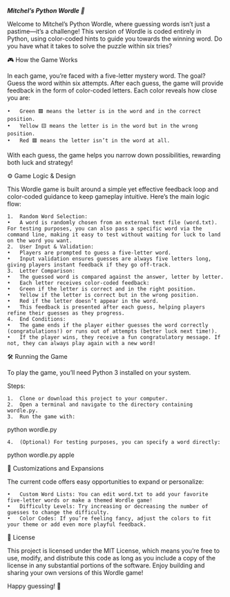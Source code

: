 ***Mitchel’s Python Wordle 🎉***

Welcome to Mitchel’s Python Wordle, where guessing words isn’t just a pastime—it’s a challenge! This version of Wordle is coded entirely in Python, using color-coded hints to guide you towards the winning word. Do you have what it takes to solve the puzzle within six tries?

🎮 How the Game Works

In each game, you’re faced with a five-letter mystery word. The goal? Guess the word within six attempts. After each guess, the game will provide feedback in the form of color-coded letters. Each color reveals how close you are:

	•	Green 🟩 means the letter is in the word and in the correct position.
	•	Yellow 🟨 means the letter is in the word but in the wrong position.
	•	Red 🟥 means the letter isn’t in the word at all.

With each guess, the game helps you narrow down possibilities, rewarding both luck and strategy!

⚙️ Game Logic & Design

This Wordle game is built around a simple yet effective feedback loop and color-coded guidance to keep gameplay intuitive. Here’s the main logic flow:

	1.	Random Word Selection:
	•	A word is randomly chosen from an external text file (word.txt). For testing purposes, you can also pass a specific word via the command line, making it easy to test without waiting for luck to land on the word you want.
	2.	User Input & Validation:
	•	Players are prompted to guess a five-letter word.
	•	Input validation ensures guesses are always five letters long, giving players instant feedback if they go off-track.
	3.	Letter Comparison:
	•	The guessed word is compared against the answer, letter by letter.
	•	Each letter receives color-coded feedback:
	•	Green if the letter is correct and in the right position.
	•	Yellow if the letter is correct but in the wrong position.
	•	Red if the letter doesn’t appear in the word.
	•	This feedback is presented after each guess, helping players refine their guesses as they progress.
	4.	End Conditions:
	•	The game ends if the player either guesses the word correctly (congratulations!) or runs out of attempts (better luck next time!).
	•	If the player wins, they receive a fun congratulatory message. If not, they can always play again with a new word!

🛠 Running the Game

To play the game, you’ll need Python 3 installed on your system.

Steps:

	1.	Clone or download this project to your computer.
	2.	Open a terminal and navigate to the directory containing wordle.py.
	3.	Run the game with:

python wordle.py


	4.	(Optional) For testing purposes, you can specify a word directly:

python wordle.py apple



🔧 Customizations and Expansions

The current code offers easy opportunities to expand or personalize:

	•	Custom Word Lists: You can edit word.txt to add your favorite five-letter words or make a themed Wordle game!
	•	Difficulty Levels: Try increasing or decreasing the number of guesses to change the difficulty.
	•	Color Codes: If you’re feeling fancy, adjust the colors to fit your theme or add even more playful feedback.

📜 License

This project is licensed under the MIT License, which means you’re free to use, modify, and distribute this code as long as you include a copy of the license in any substantial portions of the software. Enjoy building and sharing your own versions of this Wordle game!

Happy guessing! 🎉
